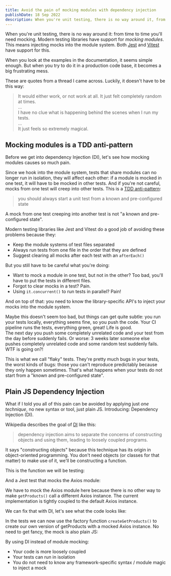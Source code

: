 ```yaml
---
title: Avoid the pain of mocking modules with dependency injection
publishDate: 18 Sep 2022
description: When you're unit testing, there is no way around it, from time to time you'll need mocking...
---
```


When you're unit testing, there is no way around it: from time to time you'll need mocking. Modern testing libraries have support for *mocking modules*. This means injecting mocks into the module system. Both [Jest](https://jestjs.io/docs/mock-functions#mocking-modules) and [Vitest](https://vitest.dev/guide/mocking.html#modules) have support for this.

When you look at the examples in the documentation, it seems simple enough. But when you try to do it in a production code base, it becomes a big frustrating mess.

These are quotes from a thread I came across. Luckily, it doesn't have to be this way:

> It would either work, or not work at all. It just felt completely random at times.  
> ...  
> I have no clue what is happening behind the scenes when I run my tests.  
> ...  
> It just feels so extremely magical.

## Mocking modules is a TDD anti-pattern

Before we get into dependency Injection (DI), let's see how mocking modules causes so much pain.

Since we hook into the module system, tests that share modules can no longer run in isolation, they will affect each other: if a module is mocked in one test, it will have to be mocked in other tests. And if you're not careful, mocks from one test will creep into other tests. This is a [TDD anti-pattern](https://en.wikipedia.org/wiki/Test-driven_development#Practices_to_avoid,_or_%22anti-patterns%22):

> you should always start a unit test from a known and pre-configured state

A mock from one test creeping into another test is not "a known and pre-configured state".

Modern testing libraries like Jest and Vitest do a good job of avoiding these problems because they:
* Keep the module systems of test files separated
* Always run tests from one file in the order that they are defined
* Suggest clearing all mocks after each test with an `afterEach()`

But you still have to be careful what you're doing:  
* Want to mock a module in one test, but not in the other? Too bad, you'll have to put the tests in different files.
* Forgot to clear mocks in a test? Pain.
* Using `it.concurrent()` to run tests in parallel? Pain!

And on top of that: you need to know the library-specific API's to inject your mocks into the module system.

Maybe this doesn't seem too bad, but things can get quite subtle: you run your tests locally, everything seems fine, so you push the code. Your CI pipeline runs the tests, everything green, great! Life is good.  
The next day you push some completely unrelated code and your test from the day before suddenly fails. Or worse: 3 weeks later someone else pushes completely unrelated code and some random test suddenly fails. WTF is going on?!

This is what we call "flaky" tests. They're pretty much bugs in your tests, the worst kinds of bugs: those you can't reproduce predictably because they only happen sometimes. That's what happens when your tests do not start from a "known and pre-configured state".

## Plain JS Dependency Injection

What if I told you all of this pain can be avoided by applying just *one technique*, no new syntax or tool, just plain JS. Introducing: Dependency Injection (DI).

Wikipedia describes the goal of [DI](https://en.wikipedia.org/wiki/Dependency_injection) like this:

> dependency injection aims to separate the concerns of constructing objects and using them, leading to loosely coupled programs.

It says "constructing objects" because this technique has its origin in object-oriented programming. You don't need objects (or classes for that matter) to make use of it, we'll be constructing a function.

This is the function we will be testing:

<script src="https://gist.githubusercontent.com/Nivani/ea18f2d5bce43a10089674adb0c37f5c/a1471b434c59a3b25b01c39bfdbd86340bb40ffe.js?file=get-products.js"></script>

And a Jest test that mocks the Axios module:

<script src="https://gist.githubusercontent.com/Nivani/ea18f2d5bce43a10089674adb0c37f5c/a1471b434c59a3b25b01c39bfdbd86340bb40ffe.js?file=get-products.spec.js"></script>

We have to mock the Axios module here because there is no other way to make `getProducts()` call a different Axios instance. The current implementation is tightly coupled to the default Axios instance.

We can fix that with DI, let's see what the code looks like:

<script src="https://gist.githubusercontent.com/Nivani/ea18f2d5bce43a10089674adb0c37f5c/767043cbe40aa6977fc66a6baf12581dca4960d7.js?file=get-products.js"></script>

In the tests we can now use the factory function `createGetProducts()` to create our own version of getProducts with a mocked Axios instance. No need to get fancy, the mock is also plain JS:

<script src="https://gist.githubusercontent.com/Nivani/ea18f2d5bce43a10089674adb0c37f5c/767043cbe40aa6977fc66a6baf12581dca4960d7.js?file=get-products.spec.js"></script>

By using DI instead of module mocking:

* Your code is more loosely coupled
* Your tests can run in isolation
* You do not need to know any framework-specific syntax / module magic to inject a mock
